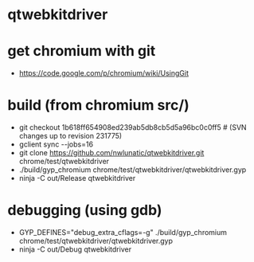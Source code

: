 qtwebkitdriver
==============

# get chromium with git

+ https://code.google.com/p/chromium/wiki/UsingGit

# build (from chromium src/)

+ git checkout 1b618ff654908ed239ab5db8cb5d5a96bc0c0ff5 # (SVN changes up to revision 231775)
+ gclient sync --jobs=16
+ git clone https://github.com/nwlunatic/qtwebkitdriver.git chrome/test/qtwebkitdriver
+ ./build/gyp_chromium chrome/test/qtwebkitdriver/qtwebkitdriver.gyp
+ ninja -C out/Release qtwebkitdriver

# debugging (using gdb)

+ GYP_DEFINES="debug_extra_cflags=-g" ./build/gyp_chromium chrome/test/qtwebkitdriver/qtwebkitdriver.gyp
+ ninja -C out/Debug qtwebkitdriver
